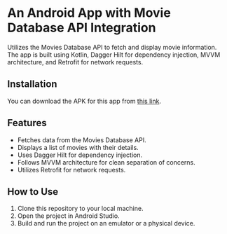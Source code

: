 #  An Android App with Movie Database API Integration

 Utilizes the Movies Database API to fetch and display movie information. The app is built using Kotlin, Dagger Hilt for dependency injection, MVVM architecture, and Retrofit for network requests.

## Installation

You can download the APK for this app from [this link](https://drive.google.com/file/d/1CWfx5E-VGZBjCEsxzSRq0gQlT8QlaPjm/view?usp=sharing).

## Features

- Fetches data from the Movies Database API.
- Displays a list of movies with their details.
- Uses Dagger Hilt for dependency injection.
- Follows MVVM architecture for clean separation of concerns.
- Utilizes Retrofit for network requests.

## How to Use

1. Clone this repository to your local machine.
2. Open the project in Android Studio.
3. Build and run the project on an emulator or a physical device.


